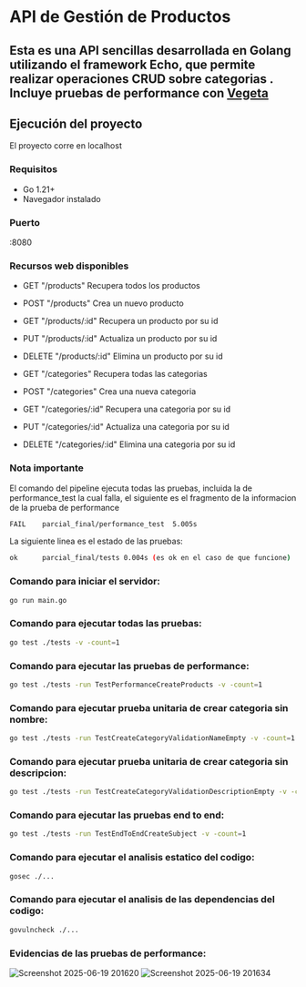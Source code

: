 # API de Gestión de Productos

Esta es una API sencillas desarrollada en Golang utilizando el framework **Echo**, que permite realizar operaciones CRUD sobre categorias . Incluye pruebas de **performance** con [Vegeta](https://github.com/tsenart/vegeta)
---

## Ejecución del proyecto
El proyecto corre en localhost

### Requisitos

- Go 1.21+
- Navegador instalado

### Puerto
:8080

### Recursos web disponibles
- GET "/products" Recupera todos los productos
- POST "/products" Crea un nuevo producto
- GET "/products/:id" Recupera un producto por su id
- PUT "/products/:id" Actualiza un producto por su id
- DELETE "/products/:id" Elimina un producto por su id

- GET "/categories" Recupera todas las categorias
- POST "/categories" Crea una nueva categoria
- GET "/categories/:id" Recupera una categoria por su id
- PUT "/categories/:id" Actualiza una categoria por su id
- DELETE "/categories/:id" Elimina una categoria por su id

### Nota importante
El comando del pipeline ejecuta todas las pruebas, incluida la de performance_test la cual falla, el siguiente es el fragmento de la informacion de la prueba de performance
```bash
FAIL	parcial_final/performance_test	5.005s
```
La siguiente linea es el estado de las pruebas:
```bash
ok  	parcial_final/tests	0.004s (es ok en el caso de que funcione)
```

### Comando para iniciar el servidor:
```bash
go run main.go
```
### Comando para ejecutar todas las pruebas:
```bash
go test ./tests -v -count=1
```

### Comando para ejecutar las pruebas de performance:
```bash
go test ./tests -run TestPerformanceCreateProducts -v -count=1
```

### Comando para ejecutar prueba unitaria de crear categoria sin nombre:
```bash
go test ./tests -run TestCreateCategoryValidationNameEmpty -v -count=1
```

### Comando para ejecutar prueba unitaria de crear categoria sin descripcion:
```bash
go test ./tests -run TestCreateCategoryValidationDescriptionEmpty -v -count=1
```

### Comando para ejecutar las pruebas end to end:
```bash
go test ./tests -run TestEndToEndCreateSubject -v -count=1
```

### Comando para ejecutar el analisis estatico del codigo:
```bash
gosec ./...
```

### Comando para ejecutar el analisis de las dependencias del codigo:
```bash
govulncheck ./...
```

### Evidencias de las pruebas de performance:
![Screenshot 2025-06-19 201620](https://github.com/user-attachments/assets/0680756e-dae3-4b75-8067-79a01bfce1ba)
![Screenshot 2025-06-19 201634](https://github.com/user-attachments/assets/cbd2b6fb-2ee5-40eb-9dec-ddf6df23987a)

